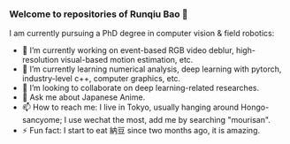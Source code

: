 ### Welcome to repositories of Runqiu Bao 👋

<!--
**RunqiuBao/RunqiuBao** is a ✨ _special_ ✨ repository because its `README.md` (this file) appears on your GitHub profile.
-->

I am currently pursuing a PhD degree in computer vision & field robotics:

- 🔭 I’m currently working on event-based RGB video deblur, high-resolution visual-based motion estimation, etc.
- 🌱 I’m currently learning numerical analysis, deep learning with pytorch, industry-level c++, computer graphics, etc.
- 👯 I’m looking to collaborate on deep learning-related researches.
- 💬 Ask me about Japanese Anime.
- 📫 How to reach me: I live in Tokyo, usually hanging around Hongo-sancyome; I use wechat the most, add me by searching "mourisan". 
- ⚡ Fun fact: I start to eat 納豆 since two months ago, it is amazing.

